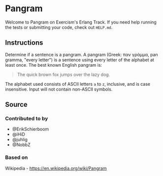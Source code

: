 # Pangram

Welcome to Pangram on Exercism's Erlang Track.
If you need help running the tests or submitting your code, check out `HELP.md`.

## Instructions

Determine if a sentence is a pangram. A pangram (Greek: παν γράμμα, pan gramma,
"every letter") is a sentence using every letter of the alphabet at least once.
The best known English pangram is:
> The quick brown fox jumps over the lazy dog.

The alphabet used consists of ASCII letters `a` to `z`, inclusive, and is case
insensitive. Input will not contain non-ASCII symbols.

## Source

### Contributed to by

- @ErikSchierboom
- @iHiD
- @juhlig
- @NobbZ

### Based on

Wikipedia - https://en.wikipedia.org/wiki/Pangram